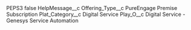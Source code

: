 <?xml version="1.0" encoding="UTF-8"?>
<CustomMetadata xmlns="http://soap.sforce.com/2006/04/metadata" xmlns:xsi="http://www.w3.org/2001/XMLSchema-instance" xmlns:xsd="http://www.w3.org/2001/XMLSchema">
    <label>PEPS3</label>
    <protected>false</protected>
    <values>
        <field>HelpMessage__c</field>
        <value xsi:nil="true"/>
    </values>
    <values>
        <field>Offering_Type__c</field>
        <value xsi:type="xsd:string">PureEngage Premise Subscription</value>
    </values>
    <values>
        <field>Plat_Category__c</field>
        <value xsi:type="xsd:string">Digital Service</value>
    </values>
    <values>
        <field>Play_O__c</field>
        <value xsi:type="xsd:string">Digital Service - Genesys Service Automation</value>
    </values>
</CustomMetadata>
